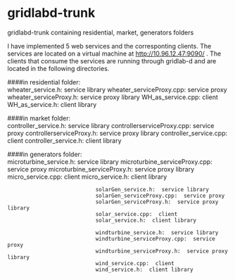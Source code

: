 # gridlabd-trunk
gridlabd-trunk containing residential, market, generators folders

I have implemented 5 web services and the corresponting clients. The services are located 
on a virtual machine at http://10.96.12.47:9090/ . The clients that consume the services are running through 
gridlab-d and are located in the following directories.

####in residential folder:						
								wheater_service.h:  service library
								wheater_serviceProxy.cpp:  service proxy
								wheater_serviceProxy.h:  service proxy library
								WH_as_service.cpp:  client
								WH_as_service.h:  client library
	
####in market folder:						
								controller_service.h:  service library
								controllerserviceProxy.cpp:  service proxy
								controllerserviceProxy.h:  service proxy library
								controller_service.cpp:  client
								controller_service.h:  client library

####in generators folder:						
								microturbine_service.h:  service library
								microturbine_serviceProxy.cpp:  service proxy
								microturbine_serviceProxy.h:  service proxy library
								micro_service.cpp:  client
								micro_service.h:  client library	
								
								solarGen_service.h:  service library
								solarGen_serviceProxy.cpp:  service proxy
								solarGen_serviceProxy.h:  service proxy library
								solar_service.cpp:  client
								solar_service.h:  client library	
								
								windturbine_service.h:  service library
								windturbine_serviceProxy.cpp:  service proxy
								windturbine_serviceProxy.h:  service proxy library
								wind_service.cpp:  client
								wind_service.h:  client library	
								
